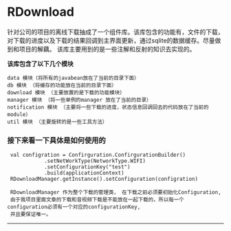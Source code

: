 # RDownload
针对公司的项目的离线下载抽成了一个组件库。该库包含的功能有，文件的下载，
对下载的进度以及下载的结果回调到主界面更新，通过sqlite的数据缓存。尽量做到和项目的解藕。
该库主要用到的是一些注解和反射的知识去实现的。

__该库包含了以下几个模块__

    data 模块（将所有的javabean放在了当前的目录下面）
    db 模块 （将缓存的功能放在当前的目录下面）
    download 模块 （主要放置的是下载的功能模块）
    manager 模块 （将一些单例的manager 放在了当前的目录）
    notification 模块 （主要将一些下载的进度，状态信息回调回去的代码放在了当前的module）
    util 模块 （主要旋转的是一些工具方法）

### 接下来看一下具体是如何使用的

     val configration = Confirguration.ConfirgurationBuilder()
                .setNetWorkType(NetworkType.WIFI)
                .setConfigurationKey("test")
                .build(applicationContext)
     RDownloadManager.getInstance().setConfiguration(configration)
     
     RDownloadManager 作为整个下载的管理类， 在下载之前必须要初始化Configuration,
     由于我项目里面文章的下载和音视频下载是不能放在一起下载的，所以每一个configuration必须有一个对应的configurationKey,
     并且要保证唯一。
     
---

    

    
